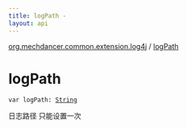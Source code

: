 ```yaml
---
title: logPath - 
layout: api
---
```


<div class='api-docs-breadcrumbs'><a href="index.html">org.mechdancer.common.extension.log4j</a> / <a href="./log-path.html">logPath</a></div>

# logPath

<div class="signature"><code><span class="keyword">var </span><span class="identifier">logPath</span><span class="symbol">: </span><a href="https://kotlinlang.org/api/latest/jvm/stdlib/kotlin/-string/index.html"><span class="identifier">String</span></a></code></div>

日志路径
只能设置一次


